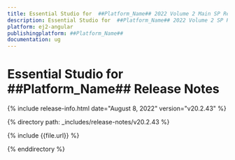 ```yaml
---
title: Essential Studio for  ##Platform_Name## 2022 Volume 2 Main SP Release Release Notes
description: Essential Studio for  ##Platform_Name## 2022 Volume 2 SP Release Release Notes
platform: ej2-angular
publishingplatform: ##Platform_Name##
documentation: ug
---
```


# Essential Studio for  ##Platform_Name##   Release Notes  

{% include release-info.html date="August 8, 2022"  version="v20.2.43" %} 

{% directory path: _includes/release-notes/v20.2.43 %}

{% include {{file.url}} %}

{% enddirectory %}
